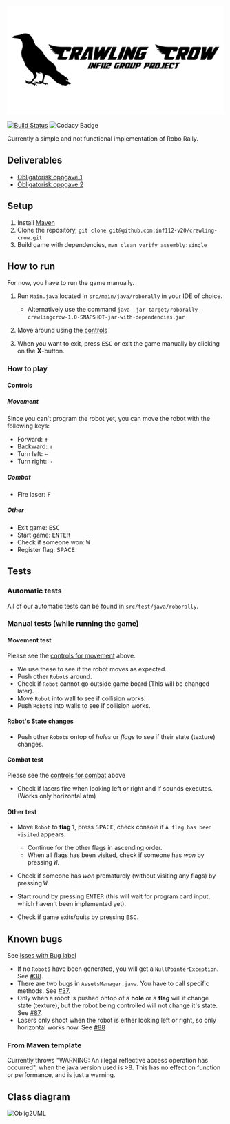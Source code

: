 ![Crawling crow logo](assets/logo.png)

[![Build Status](https://travis-ci.com/inf112-v20/crawling-crow.svg?branch=master)](https://travis-ci.com/inf112-v20/crawling-crow) ![Codacy Badge](https://api.codacy.com/project/badge/Grade/1ef3b79326324c30a5b5b61d5addef5b)

Currently a simple and not functional implementation of Robo Rally.

## Deliverables
-   [Obligatorisk oppgave 1](Deliverables/ObligatoriskOppgave1.md)
-   [Obligatorisk oppgave 2](Deliverables/ObligatoriskOppgave2.md)

## Setup
1.  Install [Maven](https://maven.apache.org/download.cgi)
2.  Clone the repository, `git clone git@github.com:inf112-v20/crawling-crow.git`
3.  Build game with dependencies, `mvn clean verify assembly:single`

## How to run
For now, you have to run the game manually.

1.  Run `Main.java` located in `src/main/java/roborally` in your IDE of choice.
    -   Alternatively use the command `java -jar target/roborally-crawlingcrow-1.0-SNAPSHOT-jar-with-dependencies.jar`

2.  Move around using the [controls](#controls)
3.  When you want to exit, press <kbd>ESC</kbd> or exit the game manually by clicking on the **X**-button.

### How to play
#### Controls
##### Movement
Since you can't program the robot yet, you can move the robot with the following keys:

-   Forward: <kbd>&#8593;</kbd>
-   Backward: <kbd>&#8595;</kbd>
-   Turn left: <kbd>&#8592;</kbd>
-   Turn right: <kbd>&#8594;</kbd>

##### Combat
-   Fire laser: <kbd>F</kbd>

##### Other
-   Exit game: <kbd>ESC</kbd>
-   Start game: <kbd>ENTER</kbd>
-   Check if someone won: <kbd>W</kbd>
-   Register flag: <kbd>SPACE</kbd>

## Tests
### Automatic tests
All of our automatic tests can be found in `src/test/java/roborally`.

### Manual tests (while running the game)
#### Movement test
Please see the [controls for movement](#movement) above.
-   We use these to see if the robot moves as expected.
-   Push other `Robot`s around.
-   Check if `Robot` cannot go outside game board (This will be changed later).
-   Move `Robot` into wall to see if collision works.
-   Push `Robot`s into walls to see if collision works.

#### Robot's State changes
-   Push other `Robot`s ontop of _holes_ or _flags_ to see if their state (texture) changes.

#### Combat test
Please see the [controls for combat](#combat) above
-   Check if lasers fire when looking left or right and if sounds executes. (Works only horizontal atm)
    
#### Other test
-   Move `Robot` to **flag 1**, press <kbd>SPACE</kbd>, check console if `A flag has been visited` appears.
    -   Continue for the other flags in ascending order.
    -   When all flags has been visited, check if someone has _won_ by pressing <kbd>W</kbd>.

-   Check if someone has _won_ prematurely (without visiting any flags) by pressing <kbd>W</kbd>.
-   Start round by pressing <kbd>ENTER</kbd> (this will wait for program card input, which haven't been implemented yet).
-   Check if game exits/quits by pressing <kbd>ESC</kbd>.

## Known bugs
See [Isses with Bug label](issues?q=is%3Aissue+is%3Aopen+laser+label%3Abug)
-   If no `Robot`s have been generated, you will get a `NullPointerException`. See [#38](/../../issues/38).
-   There are two bugs in `AssetsManager.java`. You have to call specific methods. See [#37](/../../issues/37).
-   Only when a robot is pushed ontop of a **hole** or a **flag** will it change state (texture), but the robot being controlled will not change it's state. See [#87](/../../issues/87).
-   Lasers only shoot when the robot is either looking left or right, so only horizontal works now. See [#88](/../../issues/88)

### From Maven template
Currently throws "WARNING: An illegal reflective access operation has occurred", 
when the java version used is >8. This has no effect on function or performance, and is just a warning.

## Class diagram
![Oblig2UML](https://user-images.githubusercontent.com/45336748/75541155-b1b1ea80-5a1d-11ea-8a34-e57d7586e76a.png)
